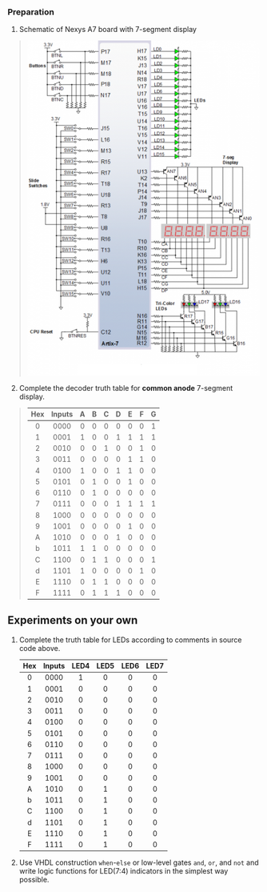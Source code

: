 ### Preparation

1. Schematic of Nexys A7 board with 7-segment display
>![im](/labs/03-vivado/images/n4r.png)

2.  Complete the decoder truth table for **common anode** 7-segment display.

>   | **Hex** | **Inputs** | **A** | **B** | **C** | **D** | **E** | **F** | **G** |
>   | :-: | :-: | :-: | :-: | :-: | :-: | :-: | :-: | :-: |
>   | 0 | 0000 | 0 | 0 | 0 | 0 | 0 | 0 | 1 |
>   | 1 | 0001 | 1 | 0 | 0 | 1 | 1 | 1 | 1 |
>   | 2 | 0010 | 0 | 0 | 1 | 0 | 0 | 1 | 0 |
>   | 3 | 0011 | 0 | 0 | 0 | 0 | 1 | 1 | 0 |
>   | 4 | 0100 | 1 | 0 | 0 | 1 | 1 | 0 | 0 |
>   | 5 | 0101 | 0 | 1 | 0 | 0 | 1 | 0 | 0 |
>   | 6 | 0110 | 0 | 1 | 0 | 0 | 0 | 0 | 0 |
>   | 7 | 0111 | 0 | 0 | 0 | 1 | 1 | 1 | 1 |
>   | 8 | 1000 | 0 | 0 | 0 | 0 | 0 | 0 | 0 |
>   | 9 | 1001 | 0 | 0 | 0 | 0 | 1 | 0 | 0 |
>   | A | 1010 | 0 | 0 | 0 | 1 | 0 | 0 | 0 |
>   | b | 1011 | 1 | 1 | 0 | 0 | 0 | 0 | 0 |
>   | C | 1100 | 0 | 1 | 1 | 0 | 0 | 0 | 1 |
>   | d | 1101 | 1 | 0 | 0 | 0 | 0 | 1 | 0 |
>   | E | 1110 | 0 | 1 | 1 | 0 | 0 | 0 | 0 |
>   | F | 1111 | 0 | 1 | 1 | 1 | 0 | 0 | 0 |


## Experiments on your own

1. Complete the truth table for LEDs according to comments in source code above.

   | **Hex** | **Inputs** | **LED4** | **LED5** | **LED6** | **LED7** |
   | :-: | :-: | :-: | :-: | :-: | :-: |
   | 0 | 0000 | 1 | 0 | 0 | 0 |
   | 1 | 0001 | 0 | 0 | 0 | 0 |
   | 2 | 0010 | 0 | 0 | 0 | 0 |
   | 3 | 0011 | 0 | 0 | 0 | 0 |
   | 4 | 0100 | 0 | 0 | 0 | 0 |
   | 5 | 0101 | 0 | 0 | 0 | 0 |
   | 6 | 0110 | 0 | 0 | 0 | 0 |
   | 7 | 0111 | 0 | 0 | 0 | 0 |
   | 8 | 1000 | 0 | 0 | 0 | 0 |
   | 9 | 1001 | 0 | 0 | 0 | 0 |
   | A | 1010 | 0 | 1 | 0 | 0 |
   | b | 1011 | 0 | 1 | 0 | 0 |
   | C | 1100 | 0 | 1 | 0 | 0 |
   | d | 1101 | 0 | 1 | 0 | 0 |
   | E | 1110 | 0 | 1 | 0 | 0 |
   | F | 1111 | 0 | 1 | 0 | 0 |

2. Use VHDL construction `when`-`else` or low-level gates `and`, `or`, and `not` and write logic functions for LED(7:4) indicators in the simplest way possible.

